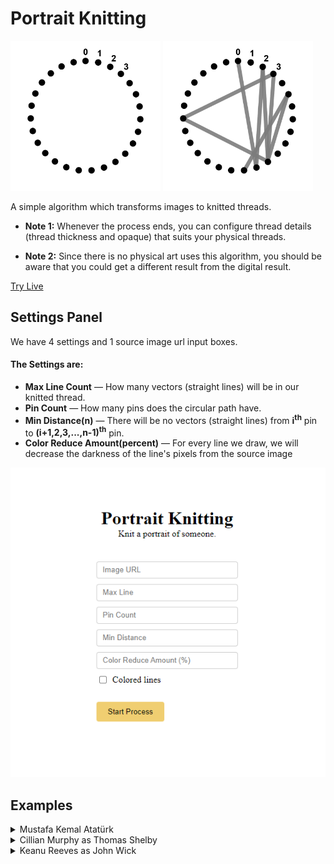 # Portrait Knitting

<div>
  <img src="./examples/empty-canvas.jpg" alt="Empty Canvase" width="240" height="240">
  <img src="./examples/canvas.jpg" alt="Canvas" width="240" height="240">
</div>

A simple algorithm which transforms images to knitted threads.

- **Note 1:** Whenever the process ends, you can configure thread details (thread thickness and opaque) that suits your physical threads.

- **Note 2:** Since there is no physical art uses this algorithm, you should be aware that you could get a different result from the digital result.

[Try Live](https://ilyasbilgihan.github.io/portrait-knitting/)

## Settings Panel

We have 4 settings and 1 source image url input boxes.

#### The Settings are:

- **Max Line Count** — How many vectors (straight lines) will be in our knitted thread.
- **Pin Count** — How many pins does the circular path have.
- **Min Distance(n)** — There will be no vectors (straight lines) from **i<sup>th</sup>** pin to **(i+1,2,3,...,n-1)<sup>th</sup>** pin.
- **Color Reduce Amount(percent)** — For every line we draw, we will decrease the darkness of the line's pixels from the source image

![Settings Panel](./examples/settings.png)

## Examples

<details>
    <summary>Mustafa Kemal Atatürk</summary>
    <br>
    <img src="./examples/mka.gif" alt="Mustafa Kemal Atatürk GIF">
</details>

<details>
    <summary>Cillian Murphy as Thomas Shelby</summary>
    <br>
    <img src="./examples/cm.gif" alt="Cillian Murphy GIF">
</details>

<details>
    <summary>Keanu Reeves as John Wick</summary>
    <br>
    <img src="./examples/kr.gif" alt="Keanu Reeves GIF">
</details>
